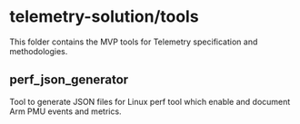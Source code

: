 # telemetry-solution/tools

This folder contains the MVP tools for Telemetry specification and methodologies.

## perf_json_generator

Tool to generate JSON files for Linux perf tool which enable and document Arm PMU events and metrics.

